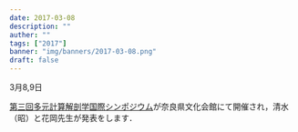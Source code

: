 ```yaml
---
date: 2017-03-08
description: ""
auther: ""
tags: ["2017"]
banner: "img/banners/2017-03-08.png"
draft: false
---
```

3月8,9日

[第三回多元計算解剖学国際シンポジウム](http://wiki.tagen-compana.org/mediawiki/index.php/%E7%AC%AC3%E5%9B%9E%E5%A4%9A%E5%85%83%E8%A8%88%E7%AE%97%E8%A7%A3%E5%89%96%E5%AD%A6%E5%9B%BD%E9%9A%9B%E3%82%B7%E3%83%B3%E3%83%9D%E3%82%B8%E3%82%A6%E3%83%A0)が奈良県文化会館にて開催され，清水（昭）と花岡先生が発表をします．
<!--more-->
